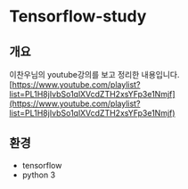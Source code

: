 # Tensorflow-study

## 개요

이찬우님의 youtube강의를 보고 정리한 내용입니다.
[https://www.youtube.com/playlist?list=PL1H8jIvbSo1qlXVcdZTH2xsYFp3e1Nmjf](https://www.youtube.com/playlist?list=PL1H8jIvbSo1qlXVcdZTH2xsYFp3e1Nmjf)



## 환경

* tensorflow 
* python 3

